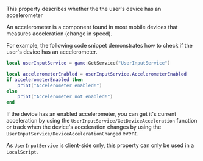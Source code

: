 This property describes whether the the user's device has an accelerometer

An accelerometer is a component found in most mobile devices that measures
acceleration (change in speed).

For example, the following code snippet demonstrates how to check if the
user's device has an accelerometer.

```lua
local userInputService = game:GetService("UserInputService")

local accelerometerEnabled = oserInputService.AccelerometerEnabled
if accelerometerEnabled then
	print("Accelerometer enabled!")
else
	print("Accelerometer not enabled!")
end
```

If the device has an enabled accelerometer, you can get it's current
acceleration by using the `UserInputService/GetDeviceAcceleration`
function or track when the device's acceleration changes by using the
`UserInputService/DeviceAccelerationChanged` event.

As `UserInputService` is client-side only, this property can only be used
in a `LocalScript`.